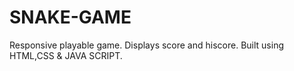 # SNAKE-GAME
Responsive playable game.
Displays score and hiscore.
Built using HTML,CSS & JAVA SCRIPT.
